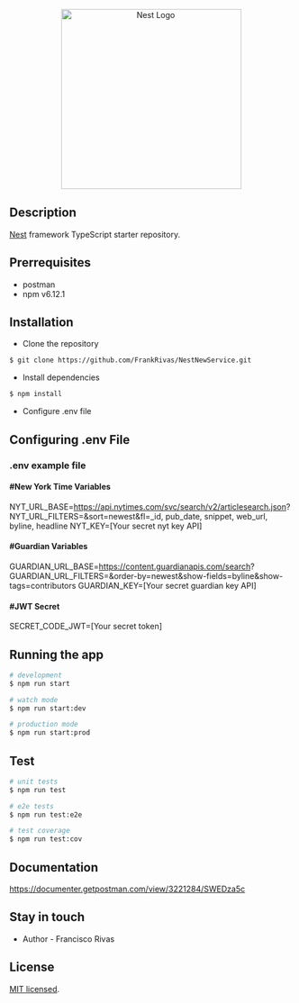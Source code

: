 <p align="center">
  <a href="http://nestjs.com/" target="blank"><img src="https://nestjs.com/img/logo_text.svg" width="320" alt="Nest Logo" /></a>
</p>

## Description

[Nest](https://github.com/nestjs/nest) framework TypeScript starter repository.

## Prerrequisites

- postman
- npm v6.12.1

## Installation

- Clone the repository

```bash
$ git clone https://github.com/FrankRivas/NestNewService.git
```

- Install dependencies

```bash
$ npm install
```

- Configure .env file

## Configuring .env File

### .env example file

#### #New York Time Variables

NYT_URL_BASE=https://api.nytimes.com/svc/search/v2/articlesearch.json?
NYT_URL_FILTERS=&sort=newest&fl=\_id, pub_date, snippet, web_url, byline, headline
NYT_KEY=[Your secret nyt key API]

#### #Guardian Variables

GUARDIAN_URL_BASE=https://content.guardianapis.com/search?
GUARDIAN_URL_FILTERS=&order-by=newest&show-fields=byline&show-tags=contributors
GUARDIAN_KEY=[Your secret guardian key API]

#### #JWT Secret

SECRET_CODE_JWT=[Your secret token]

## Running the app

```bash
# development
$ npm run start

# watch mode
$ npm run start:dev

# production mode
$ npm run start:prod
```

## Test

```bash
# unit tests
$ npm run test

# e2e tests
$ npm run test:e2e

# test coverage
$ npm run test:cov
```

## Documentation

https://documenter.getpostman.com/view/3221284/SWEDza5c

## Stay in touch

- Author - Francisco Rivas

## License

[MIT licensed](LICENSE).
